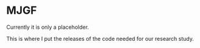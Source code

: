 # MJGF
Currently it is only a placeholder.

This is where I put the releases of the code needed for our research study.
 
